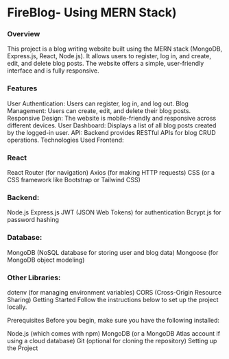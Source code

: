 


<h1>FireBlog- Using MERN Stack)</h1>
<h3>Overview</h3>
This project is a blog writing website built using the MERN stack (MongoDB, Express.js, React, Node.js). It allows users to register, log in, and create, edit, and delete blog posts. The website offers a simple, user-friendly interface and is fully responsive.

<h3>Features</h3>
User Authentication: Users can register, log in, and log out.
Blog Management: Users can create, edit, and delete their blog posts.
Responsive Design: The website is mobile-friendly and responsive across different devices.
User Dashboard: Displays a list of all blog posts created by the logged-in user.
API: Backend provides RESTful APIs for blog CRUD operations.
Technologies Used
Frontend:

<h3>React</h3>
React Router (for navigation)
Axios (for making HTTP requests)
CSS (or a CSS framework like Bootstrap or Tailwind CSS)
<br/>
<h3>Backend:</h3>

Node.js
Express.js
JWT (JSON Web Tokens) for authentication
Bcrypt.js for password hashing
<br/>
<h3>Database:</h3>

MongoDB (NoSQL database for storing user and blog data)
Mongoose (for MongoDB object modeling)
<br/>

<h3>Other Libraries:</h3>

dotenv (for managing environment variables)
CORS (Cross-Origin Resource Sharing)
Getting Started
Follow the instructions below to set up the project locally.

Prerequisites
Before you begin, make sure you have the following installed:

Node.js (which comes with npm)
MongoDB (or a MongoDB Atlas account if using a cloud database)
Git (optional for cloning the repository)
Setting up the Project
